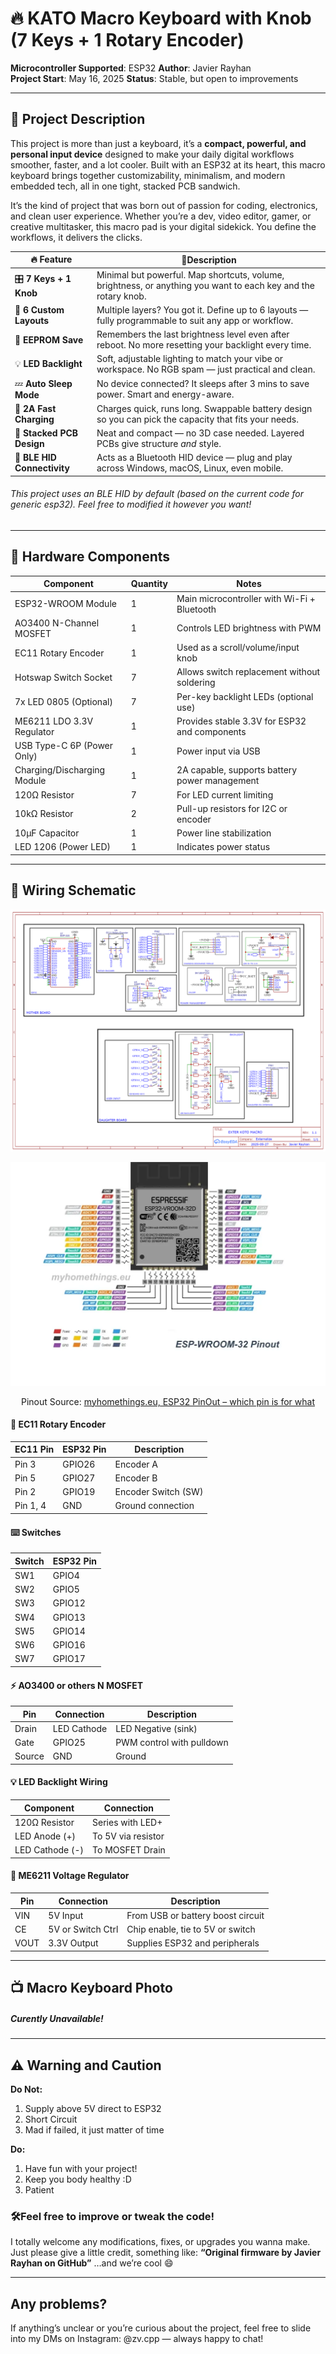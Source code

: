 # 🔥 KATO Macro Keyboard with Knob (7 Keys + 1 Rotary Encoder)

**Microcontroller Supported**: ESP32 
**Author**: Javier Rayhan  
**Project Start**: May 16, 2025
**Status**: Stable, but open to improvements

---

## 📌 Project Description

This project is more than just a keyboard, it’s a **compact, powerful, and personal input device** designed to make your daily digital workflows smoother, faster, and a lot cooler. Built with an ESP32 at its heart, this macro keyboard brings together customizability, minimalism, and modern embedded tech, all in one tight, stacked PCB sandwich.

It’s the kind of project that was born out of passion for coding, electronics, and clean user experience. Whether you’re a dev, video editor, gamer, or creative multitasker, this macro pad is your digital sidekick. You define the workflows, it delivers the clicks.

| 🔥 Feature                  | 💬Description                                                                                                   |
|----------------------------- |---------------------------------------------------------------------------------------------------------------- |
| 🎛️ **7 Keys + 1 Knob**      | Minimal but powerful. Map shortcuts, volume, brightness, or anything you want to each key and the rotary knob.  |
| 🧠 **6 Custom Layouts**     | Multiple layers? You got it. Define up to 6 layouts — fully programmable to suit any app or workflow.           |
| 💾 **EEPROM Save**          | Remembers the last brightness level even after reboot. No more resetting your backlight every time.             |
| 💡 **LED Backlight**        | Soft, adjustable lighting to match your vibe or workspace. No RGB spam — just practical and clean.              |
| 💤 **Auto Sleep Mode**      | No device connected? It sleeps after 3 mins to save power. Smart and energy-aware.                             |
| 🔋 **2A Fast Charging**     | Charges quick, runs long. Swappable battery design so you can pick the capacity that fits your needs.          |
| 🔩 **Stacked PCB Design**   | Neat and compact — no 3D case needed. Layered PCBs give structure *and* style.                                 |
| 🧠 **BLE HID Connectivity** | Acts as a Bluetooth HID device — plug and play across Windows, macOS, Linux, even mobile.                      |

###### This project uses an BLE HID by default (based on the current code for generic esp32). Feel free to modified it however you want!


---

## 🧰 Hardware Components

| Component                  | Quantity | Notes                                                                |
|----------------------------|----------|----------------------------------------------------------------------|
| ESP32-WROOM Module         | 1        | Main microcontroller with Wi-Fi + Bluetooth                          |
| AO3400 N-Channel MOSFET    | 1        | Controls LED brightness with PWM                                     |
| EC11 Rotary Encoder        | 1        | Used as a scroll/volume/input knob                                   |
| Hotswap Switch Socket      | 7        | Allows switch replacement without soldering                          |
| 7x LED 0805 (Optional)     | 7        | Per-key backlight LEDs (optional use)                                |
| ME6211 LDO 3.3V Regulator  | 1        | Provides stable 3.3V for ESP32 and components                        |
| USB Type-C 6P (Power Only) | 1        | Power input via USB                                                  |
| Charging/Discharging Module| 1        | 2A capable, supports battery power management                        |
| 120Ω Resistor              | 7        | For LED current limiting                                             |
| 10kΩ Resistor              | 2        | Pull-up resistors for I2C or encoder                                 |
| 10µF Capacitor             | 1        | Power line stabilization                                             |
| LED 1206 (Power LED)       | 1        | Indicates power status                                               |


---

## 🔌 Wiring Schematic
![Schematic](images/schematic.png)

![ESP32 Pinout](images/esp32pinout.jpg)
<p align="center">
  Pinout Source:  <a href="https://myhomethings.eu/en/esp32-pinout-which-pin-is-for-what/" target="_blank">
  myhomethings.eu, ESP32 PinOut – which pin is for what
  </a>
</p>


#### 🔁 EC11 Rotary Encoder
| EC11 Pin | ESP32 Pin | Description            |
|----------|-----------|------------------------|
| Pin 3    | GPIO26    | Encoder A              |
| Pin 5    | GPIO27    | Encoder B              |
| Pin 2    | GPIO19    | Encoder Switch (SW)    |
| Pin 1, 4 | GND       | Ground connection      |

#### ⌨️ Switches
| Switch  | ESP32 Pin |
|---------|-----------|
| SW1     | GPIO4     |
| SW2     | GPIO5     |
| SW3     | GPIO12    |
| SW4     | GPIO13    |
| SW5     | GPIO14    |
| SW6     | GPIO16    |
| SW7     | GPIO17    |

#### ⚡ AO3400 or others N MOSFET
| Pin      | Connection      | Description              |
|----------|-----------------|--------------------------|
| Drain    | LED Cathode     | LED Negative (sink)      |
| Gate     | GPIO25          | PWM control with pulldown|
| Source   | GND             | Ground                   |

#### 💡 LED Backlight Wiring
| Component       | Connection       |
|-----------------|------------------|
| 120Ω Resistor   | Series with LED+ |
| LED Anode (+)   | To 5V via resistor|
| LED Cathode (-) | To MOSFET Drain  |

#### 🔋 ME6211 Voltage Regulator
| Pin  | Connection         | Description                       |
|------|--------------------|-----------------------------------|
| VIN  | 5V Input           | From USB or battery boost circuit|
| CE   | 5V or Switch Ctrl  | Chip enable, tie to 5V or switch  |
| VOUT | 3.3V Output        | Supplies ESP32 and peripherals    |


---

## 📺 Macro Keyboard Photo
##### Curently Unavailable!

---

## ⚠️ Warning and Caution
**Do Not:**
1. Supply above 5V direct to ESP32
2. Short Circuit 
3. Mad if failed, it just matter of time

**Do:**
1. Have fun with your project!
2. Keep you body healthy :D
3. Patient 

### 🛠️Feel free to improve or tweak the code!
I totally welcome any modifications, fixes, or upgrades you wanna make. Just please give a little credit, something like:
**“Original firmware by Javier Rayhan on GitHub”**
…and we’re cool 😄

---
## Any problems?
If anything’s unclear or you’re curious about the project, feel free to slide into my DMs on Instagram: @zv.cpp — always happy to chat!